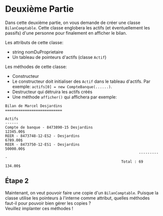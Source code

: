 # Deuxième Partie

Dans cette deuxième partie, on vous demande de créer une classe `BilanComptable`.  Cette classe englobera les actifs (et éventuellement les passifs) d'une personne pour finalement en afficher le bilan.

Les attributs de cette classe:
- string nomDuProprietaire
- Un tableau de pointeurs d'actifs (classe `Actif`)

Les méthodes de cette classe:
- Constructeur
- Le constructeur doit initialiser des `Actif` dans le tableau d'actifs.  Par exemple: `actifs[0] = new CompteBanque(......)`.
- Destructeur qui détruira les actifs créés
- Une méthode `afficher()` qui affichera par exemple: 
```
Bilan de Marcel Desjardins 
==========================

Actifs
------
Compte de banque - 8473890-15 Desjardins                      12345.00$
REER - 8473748-12-ES2 - Desjardins                             6789.00$
REER - 8473750-12-ES1 - Desjardins                            50000.00$
                                                             ----------      
                                                     Total : 69 134.00$
```



## Étape 2
Maintenant, on veut pouvoir faire une copie d'un `BilanComptable`.  Puisque la classe utilise les pointeurs à l'interne comme attribut, quelles méthodes faut-il pour pouvoir bien gérer les copies ?  
Veuillez implanter ces méthodes !
